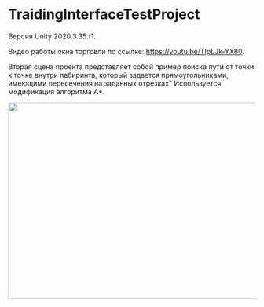 # TraidingInterfaceTestProject

Версия Unity 2020.3.35.f1.

Видео работы окна торговли по ссылке: https://youtu.be/TIpLJk-YX80.

Вторая сцена проекта представляет собой пример поиска пути от точки к точке внутри лабиринта, который задается прямоугольниками, имеющими пересечения на заданных отрезках"
Используется модификация алгоритма A*.


<img src="https://github.com/Uberion22/TraidingInterfaceTestProject/blob/OnlyTrade/PathFinderImg.JPG" width="600" height="400"/>

